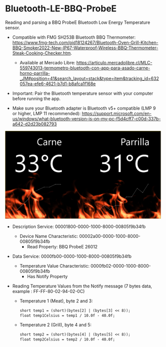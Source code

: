 # Bluetooth-LE-BBQ-ProbeE
Reading and parsing a BBQ ProbeE Bluetooth Low Energy Temperature sensor.

- Compatible with FMG SH253B Bluetooth BBQ Thermometer: https://www.fmg-tech.com/pid18124267/Bluetooth-Oven-Grill-Kitchen-BBQ-Smoker2022-New-IP67-Waterproof-Wireless-BBQ-Thermometer-Steak-Cooking-Checker.htm. 

  - Available at Mercado Libre: https://articulo.mercadolibre.cl/MLC-559743013-termometro-bluetooth-con-app-para-asado-carne-horno-parrilla-_JM#position=41&search_layout=stack&type=item&tracking_id=632057ea-efe6-4621-b7d1-b8afca1f168e

- Important: Pair the Bluetooth temperature sensor with your computer before running the app.

- Make sure your Bluetooth adapter is Bluetooth v5+ compatible (LMP 9 or higher, LMP 11 recommended): https://support.microsoft.com/en-us/windows/what-bluetooth-version-is-on-my-pc-f5d4cff7-c00d-337b-a642-d2d23b082793

![alt text](https://raw.githubusercontent.com/cvasquez-github/Bluetooth-LE-BBQ-ProbeE/main/bbq-app-ui.png)

- Description Service: 00001800-0000-1000-8000-00805f9b34fb
  - Device Name Characteristic:  00002a00-0000-1000-8000-00805f9b34fb
    - Read Property: BBQ ProbeE 26012
  

- Data Service: 0000fb00-0000-1000-8000-00805f9b34fb
  - Temperature Value Characteristic: 0000fb02-0000-1000-8000-00805f9b34fb
    - Has Notify Property
      
- Reading Temperature Values from the Notify message (7 bytes data, example : FF-FF-80-02-94-02-0C)
  - Temperature 1 (Meat), byte 2 and 3:
    ```
    short temp1 = (short)(bytes[2] | (bytes[3] << 8));
    float temp1Celsius = temp1 / 10.0f - 40.0f;
    ```
      
  - Temperature 2 (Grill), byte 4 and 5:
    ```
    short temp2 = (short)(bytes[4] | (bytes[5] << 8));
    float temp2Celsius = temp2 / 10.0f - 40.0f;
    ```
